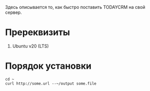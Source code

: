 Здесь описывается то, как быстро поставить TODAYCRM на свой сервер.

# Пререквизиты

1. Ubuntu v20 (LTS)

# Порядок установки

```
cd ~ 
curl http://some.url --~/output some.file

```


